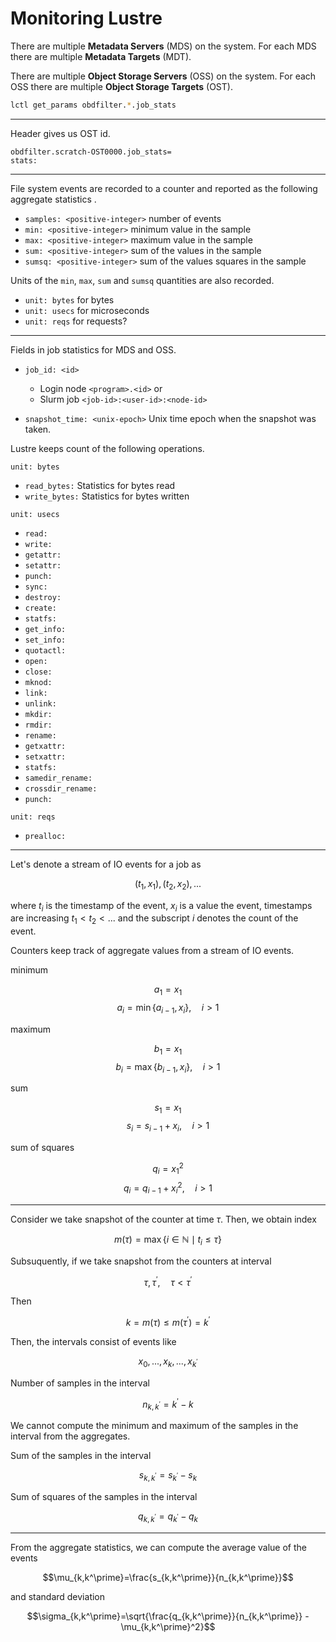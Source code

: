 # Monitoring Lustre
There are multiple **Metadata Servers** (MDS) on the system. For each MDS there are multiple **Metadata Targets** (MDT).

There are multiple **Object Storage Servers** (OSS) on the system. For each OSS there are multiple **Object Storage Targets** (OST).

```sh
lctl get_params obdfilter.*.job_stats
```

---

Header gives us OST id.

```
obdfilter.scratch-OST0000.job_stats=
stats:
```

---

File system events are recorded to a counter and reported as the following aggregate statistics .

- `samples: <positive-integer>` number of events
- `min: <positive-integer>` minimum value in the sample
- `max: <positive-integer>` maximum value in the sample
- `sum: <positive-integer>` sum of the values in the sample
- `sumsq: <positive-integer>` sum of the values squares in the sample

Units of the `min`, `max`, `sum` and `sumsq` quantities are also recorded.

- `unit: bytes` for bytes
- `unit: usecs` for microseconds
- `unit: reqs` for requests?

---

Fields in job statistics for MDS and OSS.

- `job_id: <id>`
    - Login node `<program>.<id>` or 
    - Slurm job `<job-id>:<user-id>:<node-id>`

- `snapshot_time: <unix-epoch>` Unix time epoch when the snapshot was taken.

Lustre keeps count of the following operations.

`unit: bytes`

- `read_bytes:` Statistics for bytes read
- `write_bytes:` Statistics for bytes written

`unit: usecs`

- `read:`
- `write:`
- `getattr:`
- `setattr:`
- `punch:`
- `sync:`
- `destroy:`
- `create:`
- `statfs:`
- `get_info:`
- `set_info:`
- `quotactl:`
- `open:`
- `close:`
- `mknod:`
- `link:`
- `unlink:`
- `mkdir:`
- `rmdir:`
- `rename:`
- `getxattr:`
- `setxattr:`
- `statfs:`
- `samedir_rename:`
- `crossdir_rename:`
- `punch:`

`unit: reqs`

- `prealloc:`

---

Let's denote a stream of IO events for a job as

$$(t_1,x_1),(t_2,x_2),...$$

where $t_i$ is the timestamp of the event, $x_i$ is a value the event, timestamps are increasing $t_1< t_2< ...$ and the subscript $i$ denotes the count of the event.

Counters keep track of aggregate values from a stream of IO events.

minimum

$$a_1=x_1$$
$$a_i=\min\{a_{i-1},x_{i}\},\quad i>1$$

maximum

$$b_1=x_1$$
$$b_i=\max\{b_{i-1},x_{i}\},\quad i>1$$

sum

$$s_1=x_1$$
$$s_i=s_{i-1}+x_i,\quad i>1$$

sum of squares

$$q_i=x_1^2$$
$$q_i=q_{i-1}+x_i^2,\quad i>1$$

---

Consider we take snapshot of the counter at time $\tau.$ Then, we obtain index

$$m(\tau)=\max\{i\in\mathbb{N}\mid t_i\le\tau\}$$

Subsuquently, if we take snapshot from the counters at interval

$$\tau, \tau^\prime,\quad \tau< \tau^\prime$$

Then

$$k=m(\tau)\le m(\tau^\prime)=k^\prime$$

Then, the intervals consist of events like

$$x_0,...,x_{k},...,x_{k^\prime}$$

Number of samples in the interval 

$$n_{k,k^\prime}=k^\prime-k$$

We cannot compute the minimum and maximum of the samples in the interval from the aggregates.

Sum of the samples in the interval

$$s_{k,k^\prime}=s_{k^\prime}-s_{k}$$

Sum of squares of the samples in the interval

$$q_{k,k^\prime}=q_{k^\prime}-q_{k}$$

---

From the aggregate statistics, we can compute the average value of the events

$$\mu_{k,k^\prime}=\frac{s_{k,k^\prime}}{n_{k,k^\prime}}$$

and standard deviation

$$\sigma_{k,k^\prime}=\sqrt{\frac{q_{k,k^\prime}}{n_{k,k^\prime}} - \mu_{k,k^\prime}^2}$$

